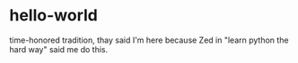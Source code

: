 # hello-world
time-honored tradition, thay said
I'm here because Zed in "learn python the hard way" said me do this.
